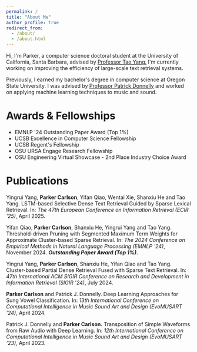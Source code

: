 ```yaml
---
permalink: /
title: "About Me"
author_profile: true
redirect_from: 
  - /about/
  - /about.html
---
```


Hi, I'm Parker, 
a computer science doctoral student at the University of California, Santa Barbara, 
advised by [Professor Tao Yang.](https://sites.cs.ucsb.edu/~tyang/)
I'm currently working on improving the efficiency of large-scale text retrieval systems.

Previously, I earned my bachelor's degree in computer science at Oregon State University.
I was advised by [Professor Patrick Donnelly](https://soundbendor.org)
and worked on applying machine learning techniques to music and sound.

# Awards & Fellowships
* EMNLP '24 Outstanding Paper Award (Top 1%)
* UCSB Excellence in Computer Science Fellowship
* UCSB Regent's Fellowship
* OSU URSA Engage Research Fellowship
* OSU Engineering Virtual Showcase - 2nd Place Industry Choice Award

# Publications
Yingrui Yang, **Parker Carlson**, Yifan Qiao, Wentai Xie, Shanxiu He and Tao Yang. LSTM-based Selective Dense Text Retrieval Guided by Sparse Lexical Retrieval. In: *The 47th European Conference on Information Retrieval (ECIR '25)*, April 2025.

Yifan Qiao, **Parker Carlson**, Shanxiu He, Yingrui Yang and Tao Yang. Threshold-driven Pruning with Segmented Maximum Term Weights for Approximate Cluster-based Sparse Retrieval. In: *The 2024 Conference on Empirical Methods in Natural Language Processing (EMNLP '24)*, November 2024. ***Outstanding Paper Award (Top 1%).***

Yingrui Yang, **Parker Carlson**, Shanxiu He, Yifan Qiao and Tao Yang. Cluster-based Partial Dense Retrieval Fused with Sparse Text Retrieval. In: *47th International ACM SIGIR Conference on Research and Development in Information Retrieval (SIGIR '24)*, July 2024.

**Parker Carlson** and Patrick J. Donnelly. Deep Learning Approaches for Sung Vowel Classification. In: *13th International Conference on Computational Intelligence in Music Sound Art and Design (EvoMUSART '24)*, April 2024.

Patrick J. Donnelly and **Parker Carlson.** Transposition of Simple Waveforms from Raw Audio with Deep Learning. In: *12th International Conference on Computational Intelligence in Music Sound Art and Design (EvoMUSART '23)*, April 2023.

